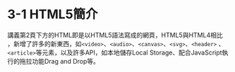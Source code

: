 # 3-1 HTML5簡介

講義第2頁下方的HTML即是以HTML5語法寫成的網頁，HTML5與HTML4相比 ，新增了許多的新東西，如`<video>`、`<audio>`、`<canvas>`、`<svg>`、`<header>` 、`<article>`等元素，以及許多API，如本地儲存Local Storage、配合JavaScript執行的拖拉功能Drag and Drop等。

